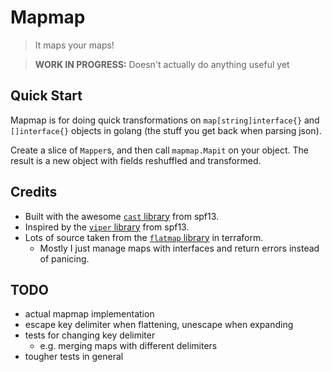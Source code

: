 # Mapmap

> It maps your maps!

> **WORK IN PROGRESS:** Doesn't actually do anything useful yet

## Quick Start

Mapmap is for doing quick transformations on `map[string]interface{}` and `[]interface{}` objects in golang (the stuff you get back when parsing json).

Create a slice of `Mapper`s, and then call `mapmap.Mapit` on your object.  The result is a new object with fields reshuffled and transformed.

## Credits

* Built with the awesome [`cast` library](https://github.com/spf13/cast) from spf13. 
* Inspired by the [`viper` library](https://github.com/spf13/cast) from spf13.
* Lots of source taken from the [`flatmap` library](https://github.com/hashicorp/terraform/blob/master/flatmap/flatten.go) in terraform.
    * Mostly I just manage maps with interfaces and return errors instead of panicing.

## TODO

* actual mapmap implementation
* escape key delimiter when flattening, unescape when expanding
* tests for changing key delimiter
    * e.g. merging maps with different delimiters
* tougher tests in general
